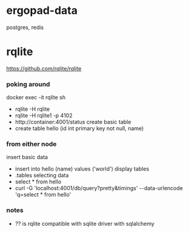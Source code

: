 # ergopad-data
postgres, redis

# rqlite
https://github.com/rqlite/rqlite

### poking around
docker exec -it rqlite sh
- rqlite -H rqlite
- rqlite -H rqlite1 -p 4102
- http://container:4001/status
create basic table
- create table hello (id int primary key not null, name)

### from either node
insert basic data
- insert into hello (name) values ('world')
display tables
- .tables 
selecting data
- select * from hello
- curl -G 'localhost:4001/db/query?pretty&timings' --data-urlencode 'q=select * from hello'

### notes
- ?? is rqlite compatible with sqlite driver with sqlalchemy
